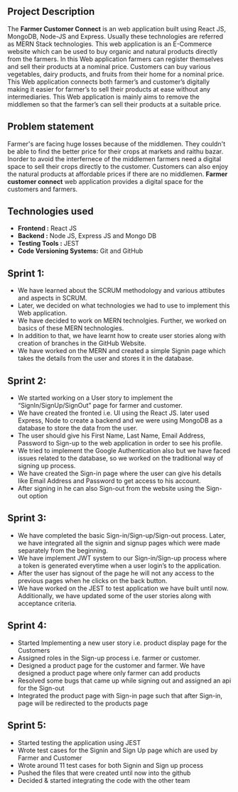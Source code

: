## Project Description

The **Farmer Customer Connect** is an web application built using React JS, MongoDB, Node-JS and Express. Usually these technologies are referred as MERN Stack technologies. This web application is an E-Commerce website which can be used to buy organic and natural products directly from the farmers. In this Web application farmers can register themselves and sell their products at a nominal price. Customers can buy various vegetables, dairy products, and fruits from their home for a nominal price. This Web application connects both farmer’s and customer’s digitally making it easier for farmer’s to sell their products at ease without any intermediaries. This Web application is mainly aims to remove the middlemen so that the farmer’s can sell their products at a suitable price.

## Problem statement

Farmer's are facing huge losses because of the middlemen. They couldn't be able to find the better price for their crops at markets and raithu bazar. Inorder to avoid the interfernece of the middlemen farmers need a digital space to sell their crops directly to the customer. Customers can also enjoy the natural products at affordable prices if there are no middlemen. **Farmer customer connect** web application provides a digital space for the customers and farmers.

## Technologies used

* **Frontend :** React JS
* **Backend :** Node JS, Express JS and Mongo DB
* **Testing Tools :** JEST  
* **Code Versioning Systems:** Git and GitHub  
  

## Sprint 1:

* We have learned about the SCRUM methodology and various attibutes and aspects in SCRUM. 
* Later, we decided on what technologies we had to use to implement this Web application. 
* We have decided to work on MERN technolgies. Further, we worked on basics of these MERN technologies. 
* In addition to that, we have learnt how to create user stories along with creation of branches in the GitHub Website. 
* We have worked on the MERN and created a simple Signin page which takes the details from the user and stores it in the database.

## Sprint 2:

* We started working on a User story to implement the “SignIn/SignUp/SignOut” page for farmer and customer. 
* We have created the fronted i.e. UI using the React JS. later used Express, Node to create a backend and we were using MongoDB as a database to store the data from the user. 
* The user should give his First Name, Last Name, Email Address, Password to Sign-up to the web application in order to see his profile. 
* We tried to implement the Google Authentication also but we have faced issues related to the database, so we worked on the traditional way of signing up process. 
* We have created the Sign-in page where the user can give his details like Email Address and Password to get access to his account. 
* After signing in he can also Sign-out from the website using the Sign-out option

## Sprint 3:

* We have completed the basic Sign-in/Sign-up/Sign-out process. Later, we have integrated all the signin and signup pages which were made separately from the beginning. 
* We have implement JWT system to our Sign-in/Sign-up process where a token is generated everytime when a user login’s to the application. 
* After the user has signout of the page he will not any access to the previous pages when he clicks on the back button. 
* We have worked on the JEST to test application we have built until now. Additionally, we have updated some of the user stories along with acceptance criteria.


## Sprint 4:

* Started Implementing a new user story i.e. product display page for the Customers
* Assigned roles in the Sign-up process i.e. farmer or customer.
* Designed a product page for the customer and farmer. We have designed a product page where only farmer can add products
* Resolved some bugs that came up while signing out and assigned an api for the Sign-out
* Integrated the product page with Sign-in page such that after Sign-in, page will be redirected to the products page 


## Sprint 5:
* Started testing the application using JEST
* Wrote test cases for the Signin and Sign Up page which are used by Farmer and Customer
* Wrote around 11 test cases for both Signin and Sign up process
* Pushed the files that were created until now into the github
* Decided & started integrating the code with the other team

